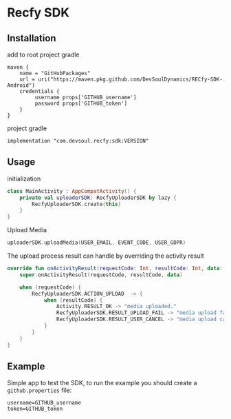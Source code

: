 # Recfy SDK

## Installation

add to root project gradle

```Gradle 
maven {
    name = "GitHubPackages"
    url = uri("https://maven.pkg.github.com/DevSoulDynamics/RECfy-SDK-Android")
    credentials {
         username props['GITHUB_username']
         password props['GITHUB_token']
    }
}
```
project gradle
```Gradle 
implementation "com.devsoul.recfy:sdk:VERSION"
```

## Usage
initialization
```kotlin
class MainActivity : AppCompatActivity() {
    private val uploaderSDK: RecfyUploaderSDK by lazy {
        RecfyUploaderSDK.create(this)
    }
}
```

Upload Media
```kotlin
uploaderSDK.uploadMedia(USER_EMAIL, EVENT_CODE, USER_GDPR)
```
The upload process result can handle by overriding the activity result
```kotlin
override fun onActivityResult(requestCode: Int, resultCode: Int, data: Intent?) {
    super.onActivityResult(requestCode, resultCode, data)

    when (requestCode) {
        RecfyUploaderSDK.ACTION_UPLOAD  -> {
            when (resultCode) {
                Activity.RESULT_OK -> "media uploaded."
                RecfyUploaderSDK.RESULT_UPLOAD_FAIL -> "media upload fail."
                RecfyUploaderSDK.RESULT_USER_CANCEL -> "media upload cancel by user"
            }
        }
    }
}
```

## Example
Simple app to test the SDK, to run the example you should create a `github.properties` file:
```
username=GITHUB_username
token=GITHUB_token
```